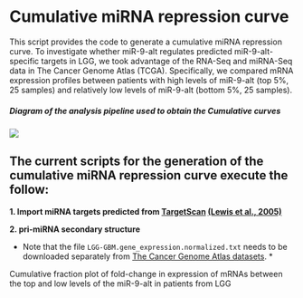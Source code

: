 # Cumulative miRNA repression curve

This script provides the code to generate a cumulative miRNA repression curve. To investigate whether miR-9-alt regulates predicted miR-9-alt-specific targets in LGG, we took advantage of the RNA-Seq and miRNA-Seq data in The Cancer Genome Atlas (TCGA). Specifically, we compared mRNA expression profiles between patients with high levels of miR-9-alt (top 5%, 25 samples) and relatively low levels of miR-9-alt (bottom 5%, 25 samples).

##### Diagram of the analysis pipeline used to obtain the Cumulative curves
<img src="https://github.com/Gu-Lab-RBL-NCI/Cumulative-miRNA-repression-curve/blob/master/scheme.png">

## The current scripts for the generation of the cumulative miRNA repression curve execute the follow:

**1. Import miRNA targets predicted from [TargetScan](http://www.targetscan.org//vert_50/seedmatch.html) [(Lewis et al., 2005)](https://www.ncbi.nlm.nih.gov/pubmed/15652477)**

**2. pri-miRNA secondary structure**


* Note that the file `LGG-GBM.gene_expression.normalized.txt` needs to be downloaded separately from [The Cancer Genome Atlas datasets](https://tcga-data.nci.nih.gov/docs/publications/lgggbm_2016/). *


Cumulative fraction plot of fold-change in expression of mRNAs between the top and low levels of the miR-9-alt in patients from LGG
